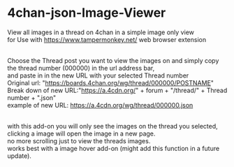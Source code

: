 # 4chan-json-Image-Viewer
View all images in a thread on 4chan in a simple image only view</br>
for Use with https://www.tampermonkey.net/ web browser extension</br></br>

Choose the Thread post you want to view the images on and simply copy the thread number (000000) in the url address bar,</br>
and paste in in the new URL with your selected Thread number</br>
Original url: "https://boards.4chan.org/wg/thread/000000/POSTNAME" </br>
Break down of new URL:"https://a.4cdn.org/" + forum  + "/thread/" + Thread number + ".json" </br>
example of new URL: https://a.4cdn.org/wg/thread/000000.json </br></br>

with this add-on you will only see the images on the thread you selected, clicking a image will open the image in a new page.</br>
no more scrolling just to view the threads images.</br>
works best with a image hover add-on (might add this function in a future update).

